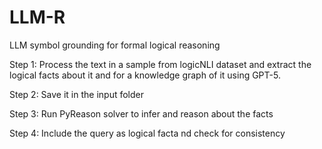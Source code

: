 # LLM-R
LLM symbol grounding for formal logical reasoning

Step 1: Process the text in a sample from logicNLI dataset and extract the logical facts about it and for a knowledge graph of it using GPT-5.

Step 2: Save it in the input folder

Step 3: Run PyReason solver to infer and reason about the facts

Step 4: Include the query as logical facta nd check for consistency
